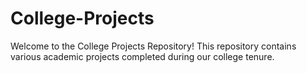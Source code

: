 # College-Projects
Welcome to the College Projects Repository! This repository contains various academic projects completed during our college tenure.
